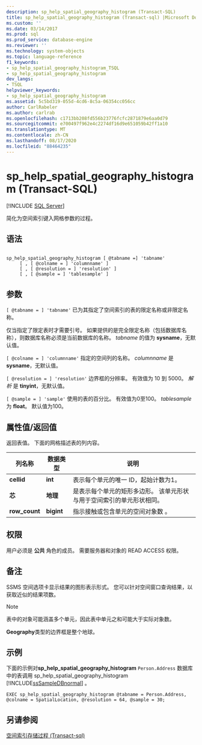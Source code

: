 ```yaml
---
description: sp_help_spatial_geography_histogram (Transact-SQL)
title: sp_help_spatial_geography_histogram (Transact-sql) |Microsoft Docs
ms.custom: ''
ms.date: 03/14/2017
ms.prod: sql
ms.prod_service: database-engine
ms.reviewer: ''
ms.technology: system-objects
ms.topic: language-reference
f1_keywords:
- sp_help_spatial_geography_histogram_TSQL
- sp_help_spatial_geography_histogram
dev_langs:
- TSQL
helpviewer_keywords:
- sp_help_spatial_geography_histogram
ms.assetid: 5c5bd319-055d-4cd6-8c5a-06354cc056cc
author: CarlRabeler
ms.author: carlrab
ms.openlocfilehash: c1713bb208fd556b23776fcfc2871879e6aa0d79
ms.sourcegitcommit: e700497f962e4c2274df16d9e651059b42ff1a10
ms.translationtype: MT
ms.contentlocale: zh-CN
ms.lasthandoff: 08/17/2020
ms.locfileid: "88464235"
---
```

# <a name="sp_help_spatial_geography_histogram-transact-sql"></a>sp_help_spatial_geography_histogram (Transact-SQL)
[!INCLUDE [SQL Server](../../includes/applies-to-version/sqlserver.md)]

  简化为空间索引键入网格参数的过程。  
  
## <a name="syntax"></a>语法  
  
```  
  
sp_help_spatial_geography_histogram [ @tabname =] 'tabname'   
     [ , [ @colname = ] 'columnname' ]   
     [ , [ @resolution = ] 'resolution' ]  
     [ , [ @sample = ] 'tablesample' ]  
```  
  
## <a name="arguments"></a>参数  
`[ @tabname = ] 'tabname'` 已为其指定了空间索引的表的限定名称或非限定名称。  
  
 仅当指定了限定表时才需要引号。 如果提供的是完全限定名称（包括数据库名称），则数据库名称必须是当前数据库的名称。 *tabname* 的值为 **sysname**，无默认值。  
  
`[ @colname = ] 'columnname'` 指定的空间列的名称。 *columnname* 是 **sysname**，无默认值。  
  
`[ @resolution = ] 'resolution'` 边界框的分辨率。 有效值为 10 到 5000。 *解析* 是 **tinyint**，无默认值。  
  
`[ @sample = ] 'sample'` 使用的表的百分比。 有效值为0至100。 *tablesample* 为 **float**。 默认值为100。  
  
## <a name="property-valuereturn-value"></a>属性值/返回值  
 返回表值。 下面的网格描述表的列内容。  
  
|列名称|数据类型|说明|  
|-----------------|---------------|-----------------|  
|**cellid**|**int**|表示每个单元的唯一 ID，起始计数为1。|  
|**芯**|**地理**|是表示每个单元的矩形多边形。 该单元形状与用于空间索引的单元形状相同。|  
|**row_count**|**bigint**|指示接触或包含单元的空间对象数 。|  
  
## <a name="permissions"></a>权限  
 用户必须是 **公共** 角色的成员。 需要服务器和对象的 READ ACCESS 权限。  
  
## <a name="remarks"></a>备注  
 SSMS 空间选项卡显示结果的图形表示形式。 您可以针对空间窗口查询结果，以获取近似的结果项数。  
  
> [!NOTE]  
>  表中的对象可能涵盖多个单元，因此表中单元之和可能大于实际对象数。  
  
 **Geography**类型的边界框是整个地球。  
  
## <a name="examples"></a>示例  
 下面的示例对**sp_help_spatial_geography_histogram** `Person.Address` 数据库中的表调用 sp_help_spatial_geography_histogram [!INCLUDE[ssSampleDBnormal](../../includes/sssampledbnormal-md.md)] 。  
  
```  
EXEC sp_help_spatial_geography_histogram @tabname = Person.Address, @colname = SpatialLocation, @resolution = 64, @sample = 30;  
```  
  
## <a name="see-also"></a>另请参阅  
 [空间索引存储过程 &#40;Transact-sql&#41;](https://msdn.microsoft.com/library/1be0f34e-3d5a-4a1f-9299-bd482362ec7a)  
  
  
